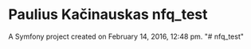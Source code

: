 Paulius Kačinauskas
nfq_test
========

A Symfony project created on February 14, 2016, 12:48 pm.
"# nfq_test" 

